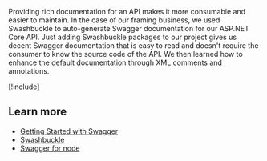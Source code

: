 Providing rich documentation for an API makes it more consumable and easier to maintain. In the case of our framing business, we used Swashbuckle to auto-generate Swagger documentation for our ASP.NET Core API. Just adding Swashbuckle packages to our project gives us decent Swagger documentation that is easy to read and doesn't require the consumer to know the source code of the API. We then learned how to enhance the default documentation through XML comments and annotations. 

[!include[](../../../includes/azure-sandbox-cleanup.md)]

## Learn more

- [Getting Started with Swagger](https://github.com/swagger-api/swagger-core/wiki/Swagger-2.X---Getting-started)
- [Swashbuckle](https://docs.microsoft.com/aspnet/core/tutorials/getting-started-with-swashbuckle?view=aspnetcore-2.2&tabs=visual-studio)
- [Swagger for node](https://github.com/swagger-api/swagger-node)
